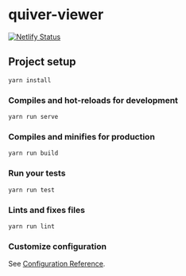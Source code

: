 # quiver-viewer
[![Netlify Status](https://api.netlify.com/api/v1/badges/57889fea-eb49-4450-b43d-3f9756db852a/deploy-status)](https://app.netlify.com/sites/quiver-viewer/deploys)

## Project setup
```
yarn install
```

### Compiles and hot-reloads for development
```
yarn run serve
```

### Compiles and minifies for production
```
yarn run build
```

### Run your tests
```
yarn run test
```

### Lints and fixes files
```
yarn run lint
```

### Customize configuration
See [Configuration Reference](https://cli.vuejs.org/config/).
